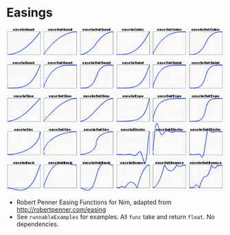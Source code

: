 # Easings

![](https://raw.githubusercontent.com/juancarlospaco/nim-easings/master/easings.gif "Robert Penner Easing Functions for Nim")

- Robert Penner Easing Functions for Nim, adapted from http://robertpenner.com/easing
- See `runnableExamples` for examples. All `func` take and return `float`. No dependencies.
